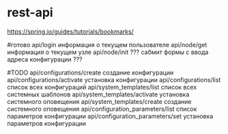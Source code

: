 # rest-api
https://spring.io/guides/tutorials/bookmarks/

#готово
api/login						                      информация о текущем пользователе
api/node/get						                  информация о текущем узле
api/node/init					                    ??? сабмит формы с ввода адреса конфигурации ???

#TODO
api/configurations/create					        создание конфигурации
api/configurations/activate				        установка конфигурации
api/configurations/list					          список всех конфигураций
api/system_templates/list					        список всех системных шаблонов
api/system_templates/activate				      установка системного оповещения
api/system_templates/create					      создание системного оповещения
api/configuration_parameters/list					список параметров конфигурации
api/configuration_parameters/set	        установка параметров конфигурации
